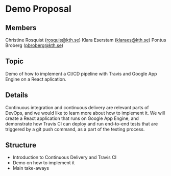 # Demo Proposal
## Members
Christine Rosquist (rosquis@kth.se)
Klara Eserstam (klaraes@kth.se)
Pontus Broberg (pbroberg@kth.se)

## Topic
Demo of how to implement a CI/CD pipeline with Travis and Google App Engine on a React aplication. 

## Details
Continuous integration and continuous delivery are relevant parts of DevOps, and we would like to learn more about how to implement it. We will create a React application that runs on Google App Engine, and demonstrate how Travis CI can deploy and run end-to-end tests that are triggered by a git push command, as a part of the testing process. 

## Structure
- Introduction to Continuous Delivery and Travis CI 
- Demo on how to implement it 
- Main take-aways 




